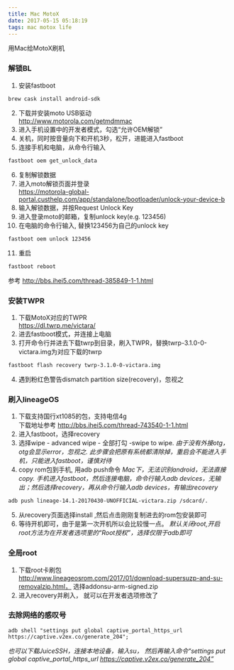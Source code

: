 ```yaml
---
title: Mac MotoX
date: 2017-05-15 05:18:19
tags: mac motox life
---
```

用Mac给MotoX刷机

### 解锁BL
1. 安装fastboot
```
brew cask install android-sdk
```
2. 下载并安装moto USB驱动  
http://www.motorola.com/getmdmmac
3. 进入手机设置中的开发者模式，勾选“允许OEM解锁”
4. 关机，同时按音量向下和开机3秒，松开，进能进入fastboot
5. 连接手机和电脑，从命令行输入
```
fastboot oem get_unlock_data
```
6. 复制解锁数据
7. 进入moto解锁页面并登录  
https://motorola-global-portal.custhelp.com/app/standalone/bootloader/unlock-your-device-b
8. 输入解锁数据，并按Request Unlock Key
9. 进入登录moto的邮箱，复制unlock key(e.g. 123456)
10. 在电脑的命令行输入, 替换123456为自己的unlock key
```
fastboot oem unlock 123456
```
11. 重启
```
fastboot reboot
```

参考 http://bbs.ihei5.com/thread-385849-1-1.html

### 安装TWPR
1. 下载MotoX对应的TWPR  
https://dl.twrp.me/victara/
2. 进去fastboot模式，并连接上电脑
3. 打开命令行并进去下载twrp到目录，刷入TWPR，替换twrp-3.1.0-0-victara.img为对应下载的twrp
```
fastboot flash recovery twrp-3.1.0-0-victara.img
```
4. 遇到粉红色警告dismatch partition size(recovery)，忽视之

### 刷入lineageOS
1. 下载支持国行xt1085的包，支持电信4g  
下载地址参考 http://bbs.ihei5.com/thread-743540-1-1.html
2. 进入fastboot，选择recovery
3. 选择wipe - advanced wipe - 全部打勾 -swipe to wipe. 
*由于没有外接otg，otg会显示error，忽视之.*
*此步骤会把原有系统都清除掉，重启会不能进入手机，只能进入fastboot，谨慎对待*
4. copy rom包到手机, 用adb push命令
*Mac下，无法识别android，无法直接copy.*
*手机进入fastboot，然后连接电脑，命令行输入adb devices，无输出；然后选择recovery，再从命令行输入adb devices，有输出recovery*
```
adb push lineage-14.1-20170430-UNOFFICIAL-victara.zip /sdcard/.
```
5. 从recovery页面选择install ,然后点击刚刚复制进去的rom包安装即可
6. 等待开机即可，由于是第一次开机所以会比较慢一点。
*默认关闭root,开启root方法为在开发者选项里的“Root授权”，选择仅限于adb即可*

### 全局root
1. 下载root卡刷包  
http://www.lineageosrom.com/2017/01/download-supersuzp-and-su-removalzip.html， 选择addonsu-arm-signed.zip
2. 进入recovery并刷入， 就可以在开发者选项修改了

### 去除网络的感叹号
```
adb shell "settings put global captive_portal_https_url https://captive.v2ex.co/generate_204";
```
*也可以下载JuiceSSH，连接本地设备，输入su， 然后再输入命令“settings put global captive_portal_https_url https://captive.v2ex.co/generate_204”*
